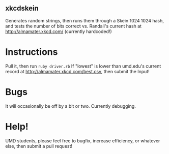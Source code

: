 ## xkcdskein
Generates random strings, then runs them through a Skein 1024 1024 hash, and tests the number of bits correct vs. Randall's current hash at http://almamater.xkcd.com/ (currently hardcoded!)

# Instructions
Pull it, then run `ruby driver.rb`
If "lowest" is lower than umd.edu's current record at http://almamater.xkcd.com/best.csv, then submit the Input!

# Bugs
It will occasionally be off by a bit or two. Currently debugging.

# Help!
UMD students, please feel free to bugfix, increase efficiency, or whatever else, then submit a pull request!
